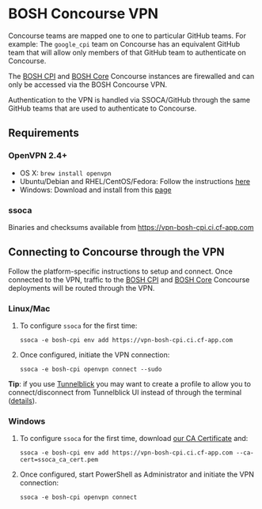 # BOSH Concourse VPN

Concourse teams are mapped one to one to particular GitHub teams. For example: The `google_cpi` team on Concourse has an equivalent GitHub team that will allow only members of that GitHub team to authenticate on Concourse.

The [BOSH CPI](https://bosh-cpi.ci.cf-app.com) and [BOSH Core](https://main.bosh-ci.cf-app.com/) Concourse instances are firewalled and can only be accessed via the BOSH Concourse VPN.

Authentication to the VPN is handled via SSOCA/GitHub through the same GitHub teams that are used to authenticate to Concourse.

## Requirements

### OpenVPN 2.4+

- OS X: `brew install openvpn`
- Ubuntu/Debian and RHEL/CentOS/Fedora: Follow the instructions [here](https://community.openvpn.net/openvpn/wiki/OpenvpnSoftwareRepos)
- Windows: Download and install from this [page](https://openvpn.net/index.php/open-source/downloads.html)

### ssoca

Binaries and checksums available from https://vpn-bosh-cpi.ci.cf-app.com


## Connecting to Concourse through the VPN

Follow the platform-specific instructions to setup and connect. Once connected to the VPN, traffic to the [BOSH CPI](https://bosh-cpi.ci.cf-app.com) and [BOSH Core](https://main.bosh-ci.cf-app.com/) Concourse deployments will be routed through the VPN.

### Linux/Mac

1. To configure `ssoca` for the first time:
    
    ```
    ssoca -e bosh-cpi env add https://vpn-bosh-cpi.ci.cf-app.com
    ```

2. Once configured, initiate the VPN connection:
    
    ```
    ssoca -e bosh-cpi openvpn connect --sudo
    ```

**Tip**: if you use [Tunnelblick](https://tunnelblick.net/) you may want to create a profile to allow you to connect/disconnect from Tunnelblick UI instead of through the terminal ([details](https://dpb587.github.io/ssoca/service/openvpn/create-tunnelblick-profile-cmd#usage-details)).


### Windows

1. To configure `ssoca` for the first time, download [our CA Certificate](ssoca_ca_cert.pem) and:
    
    ```
    ssoca -e bosh-cpi env add https://vpn-bosh-cpi.ci.cf-app.com --ca-cert=ssoca_ca_cert.pem
    ```
    
2. Once configured, start PowerShell as Administrator and initiate the VPN connection:

    ```
    ssoca -e bosh-cpi openvpn connect
    ```
